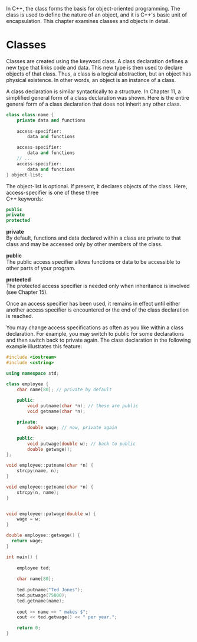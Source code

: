 In C++, the class forms the basis for object-oriented programming. The class is used to define the nature of an object, and it is C++'s basic unit of encapsulation. This chapter examines classes and objects in detail.

# Classes
Classes are created using the keyword class. A class declaration defines a new type that links code and data. This new type is then used to declare objects of that class. Thus, a class is a logical abstraction, but an object has physical existence. In other words, an object is an instance of a class. 

A class declaration is similar syntactically to a structure. In Chapter 11, a simplified general form of a class declaration was shown. Here is the entire general form of a class declaration that does not inherit any other class.

```cpp
class class-name {
    private data and functions
    
    access-specifier:
        data and functions

    access-specifier:
        data and functions
    // ...
    access-specifier:
        data and functions
} object-list;
```

The object-list is optional. If present, it declares objects of the class. Here, access-specifier is one of these three  
C++ keywords:

```cpp
public 
private 
protected
```
**private** <br>
By default, functions and data declared within a class are private to that class and may be accessed only by other members of the class.

**public** <br>
The public access specifier allows functions or data to be accessible to other parts of your program.

**protected** <br>
The protected access specifier is needed only when inheritance is involved (see Chapter 15).

Once an access specifier has been used, it remains in effect until either another access specifier is encountered or the end of the class declaration is reached.

You may change access specifications as often as you like within a class declaration. For example, you may switch to public for some declarations and then switch back to private again. The class declaration in the following example illustrates this feature:
```cpp
#include <iostream>
#include <cstring>

using namespace std;

class employee {
    char name[80]; // private by default
    
    public:
        void putname(char *n); // these are public
        void getname(char *n);

    private:
        double wage; // now, private again

    public:
        void putwage(double w); // back to public
        double getwage();
};

void employee::putname(char *n) {
    strcpy(name, n);
}

void employee::getname(char *n) {
    strcpy(n, name);
}


void employee::putwage(double w) {
    wage = w; 
}

double employee::getwage() {
  return wage;
}

int main() {
    
    employee ted;
    
    char name[80];
    
    ted.putname("Ted Jones");
    ted.putwage(75000);
    ted.getname(name);
    
    cout << name << " makes $";
    cout << ted.getwage() << " per year.";

    return 0; 
}
```